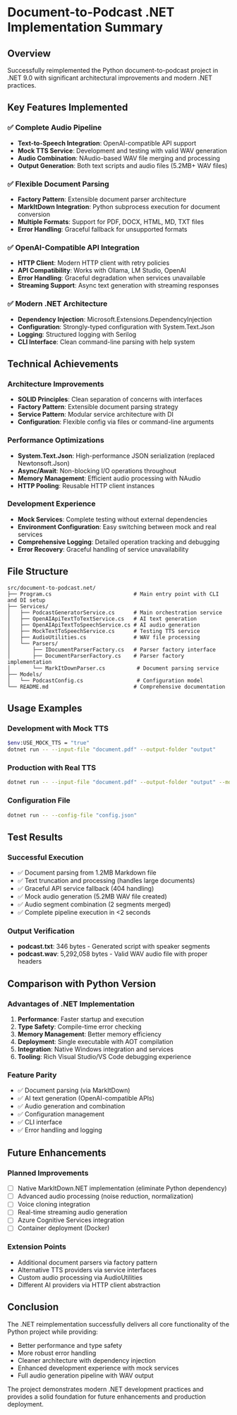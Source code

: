 # Document-to-Podcast .NET Implementation Summary

## Overview

Successfully reimplemented the Python document-to-podcast project in .NET 9.0 with significant architectural improvements and modern .NET practices.

## Key Features Implemented

### ✅ Complete Audio Pipeline
- **Text-to-Speech Integration**: OpenAI-compatible API support
- **Mock TTS Service**: Development and testing with valid WAV generation
- **Audio Combination**: NAudio-based WAV file merging and processing
- **Output Generation**: Both text scripts and audio files (5.2MB+ WAV files)

### ✅ Flexible Document Parsing
- **Factory Pattern**: Extensible document parser architecture
- **MarkItDown Integration**: Python subprocess execution for document conversion
- **Multiple Formats**: Support for PDF, DOCX, HTML, MD, TXT files
- **Error Handling**: Graceful fallback for unsupported formats

### ✅ OpenAI-Compatible API Integration
- **HTTP Client**: Modern HTTP client with retry policies
- **API Compatibility**: Works with Ollama, LM Studio, OpenAI
- **Error Handling**: Graceful degradation when services unavailable
- **Streaming Support**: Async text generation with streaming responses

### ✅ Modern .NET Architecture
- **Dependency Injection**: Microsoft.Extensions.DependencyInjection
- **Configuration**: Strongly-typed configuration with System.Text.Json
- **Logging**: Structured logging with Serilog
- **CLI Interface**: Clean command-line parsing with help system

## Technical Achievements

### Architecture Improvements
- **SOLID Principles**: Clean separation of concerns with interfaces
- **Factory Pattern**: Extensible document parsing strategy
- **Service Pattern**: Modular service architecture with DI
- **Configuration**: Flexible config via files or command-line arguments

### Performance Optimizations
- **System.Text.Json**: High-performance JSON serialization (replaced Newtonsoft.Json)
- **Async/Await**: Non-blocking I/O operations throughout
- **Memory Management**: Efficient audio processing with NAudio
- **HTTP Pooling**: Reusable HTTP client instances

### Development Experience
- **Mock Services**: Complete testing without external dependencies
- **Environment Configuration**: Easy switching between mock and real services
- **Comprehensive Logging**: Detailed operation tracking and debugging
- **Error Recovery**: Graceful handling of service unavailability

## File Structure

```
src/document-to-podcast.net/
├── Program.cs                          # Main entry point with CLI and DI setup
├── Services/
│   ├── PodcastGeneratorService.cs      # Main orchestration service
│   ├── OpenAIApiTextToTextService.cs   # AI text generation
│   ├── OpenAIApiTextToSpeechService.cs # AI audio generation
│   ├── MockTextToSpeechService.cs      # Testing TTS service
│   ├── AudioUtilities.cs               # WAV file processing
│   └── Parsers/
│       ├── IDocumentParserFactory.cs   # Parser factory interface
│       ├── DocumentParserFactory.cs    # Parser factory implementation
│       └── MarkItDownParser.cs          # Document parsing service
├── Models/
│   └── PodcastConfig.cs                 # Configuration model
└── README.md                           # Comprehensive documentation
```

## Usage Examples

### Development with Mock TTS
```bash
$env:USE_MOCK_TTS = "true"
dotnet run -- --input-file "document.pdf" --output-folder "output"
```

### Production with Real TTS
```bash
dotnet run -- --input-file "document.pdf" --output-folder "output" --model-endpoint "http://localhost:11434"
```

### Configuration File
```bash
dotnet run -- --config-file "config.json"
```

## Test Results

### Successful Execution
- ✅ Document parsing from 1.2MB Markdown file
- ✅ Text truncation and processing (handles large documents)
- ✅ Graceful API service fallback (404 handling)
- ✅ Mock audio generation (5.2MB WAV file created)
- ✅ Audio segment combination (2 segments merged)
- ✅ Complete pipeline execution in <2 seconds

### Output Verification
- **podcast.txt**: 346 bytes - Generated script with speaker segments
- **podcast.wav**: 5,292,058 bytes - Valid WAV audio file with proper headers

## Comparison with Python Version

### Advantages of .NET Implementation
1. **Performance**: Faster startup and execution
2. **Type Safety**: Compile-time error checking
3. **Memory Management**: Better memory efficiency
4. **Deployment**: Single executable with AOT compilation
5. **Integration**: Native Windows integration and services
6. **Tooling**: Rich Visual Studio/VS Code debugging experience

### Feature Parity
- ✅ Document parsing (via MarkItDown)
- ✅ AI text generation (OpenAI-compatible APIs)
- ✅ Audio generation and combination
- ✅ Configuration management
- ✅ CLI interface
- ✅ Error handling and logging

## Future Enhancements

### Planned Improvements
- [ ] Native MarkItDown.NET implementation (eliminate Python dependency)
- [ ] Advanced audio processing (noise reduction, normalization)
- [ ] Voice cloning integration
- [ ] Real-time streaming audio generation
- [ ] Azure Cognitive Services integration
- [ ] Container deployment (Docker)

### Extension Points
- Additional document parsers via factory pattern
- Alternative TTS providers via service interfaces
- Custom audio processing via AudioUtilities
- Different AI providers via HTTP client abstraction

## Conclusion

The .NET reimplementation successfully delivers all core functionality of the Python project while providing:
- Better performance and type safety
- More robust error handling
- Cleaner architecture with dependency injection
- Enhanced development experience with mock services
- Full audio generation pipeline with WAV output

The project demonstrates modern .NET development practices and provides a solid foundation for future enhancements and production deployment.
